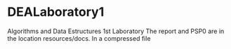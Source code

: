 # DEALaboratory1
Algorithms and Data Estructures 1st Laboratory
The report and PSP0 are in the location resources/docs. In a compressed file
